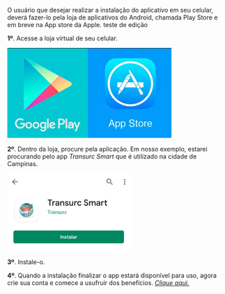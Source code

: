 O usuário que desejar realizar a instalação do aplicativo em seu celular, deverá fazer-lo pela loja de aplicativos do Android, chamada Play Store e em breve na App store da Apple. teste de edição

**1º**. Acesse a loja virtual de seu celular.

![image.png](/.attachments/image-98f45cbf-fb1c-496c-baba-93722cffe150.png)


**2º**. Dentro da loja, procure pela aplicação. Em nosso exemplo, estarei procurando pelo app _Transurc Smart_ que é utilizado na cidade de Campinas.

![image.png](/.attachments/image-2f793954-1dcf-4eb9-b1dd-8d7cc6eb3d56.png)


**3º**. Instale-o.

**4º**. Quando a instalação finalizar o app estará disponível para uso, agora crie sua conta e comece a usufruir dos benefícios. _[Clique aqui.](/ABT-%2D-QRCODE-%2D-app-para-uso-no-transporte-público/2.-Cadastrando-sua-conta-de-acesso)_







